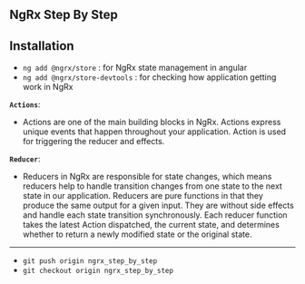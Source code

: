 ## NgRx Step By Step

## Installation 
- `ng add @ngrx/store` : for NgRx state management in angular
- `ng add @ngrx/store-devtools` : for checking how application getting work in NgRx

**`Actions`**:
   - Actions are one of the main building blocks in NgRx. Actions express unique events that  happen  throughout your application. Action is used for triggering the reducer and effects.

**`Reducer`**:
   - Reducers in NgRx are responsible for state changes, which means reducers help to handle  transition changes from one state to the next state in our application.
   Reducers are pure functions in that they produce the same output for a given input. They are without side effects and handle each state transition synchronously. Each reducer function takes the latest Action dispatched, the current state, and determines whether to return a newly modified state or the original state.

---

- `git push origin ngrx_step_by_step`
- `git checkout origin ngrx_step_by_step`